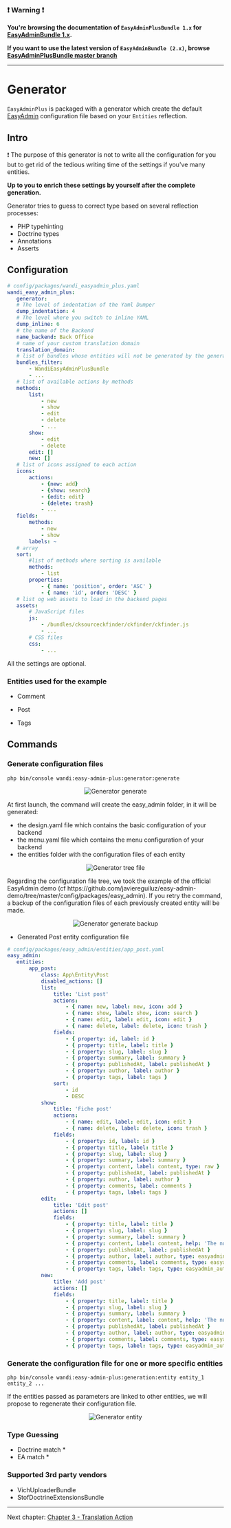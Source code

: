 ### :exclamation: Warning :exclamation:

**You're browsing the documentation of `EasyAdminPlusBundle 1.x` for [EasyAdminBundle 1.x](https://github.com/EasyCorp/EasyAdminBundle/tree/1.x).**

**If you want to use the latest version of `EasyAdminBundle (2.x)`, browse [EasyAdminPlusBundle master branch](https://github.com/WandiParis/EasyAdminPlusBundle/tree/master)**

----------

# Generator

`EasyAdminPlus` is packaged with a generator which create the default [EasyAdmin](https://symfony.com/doc/current/bundles/EasyAdminBundle/book/configuration-reference.html) configuration file based on your `Entities` reflection.

## Intro

:exclamation: The purpose of this generator is not to write all the configuration for you but to get rid of the tedious writing time of the settings if you've many entities.

**Up to you to enrich these settings by yourself after the complete generation.**

 Generator tries to guess to correct type based on several reflection processes:
 * PHP typehinting
 * Doctrine types
 * Annotations
 * Asserts
 
 ## Configuration
 
 ```yaml
# config/packages/wandi_easyadmin_plus.yaml
wandi_easy_admin_plus:
    generator:
    # The level of indentation of the Yaml Dumper
    dump_indentation: 4
    # The level where you switch to inline YAML
    dump_inline: 6
    # the name of the Backend
    name_backend: Back Office
    # name of your custom translation domain
    translation_domain:
    # list of bundles whose entities will not be generated by the generator
    bundles_filter:
        - WandiEasyAdminPlusBundle
        - ...
    # list of available actions by methods
    methods:
        list:
            - new
            - show
            - edit
            - delete
            - ...
        show:
            - edit
            - delete
        edit: []
        new: []
    # list of icons assigned to each action
    icons:
        actions:
            - {new: add}
            - {show: search}
            - {edit: edit}
            - {delete: trash}
            - ...
    fields:
        methods:
            - new
            - show
        labels: ~
    # array
    sort:
        #list of methods where sorting is available
        methods:
            - list
        properties:
            - { name: 'position', order: 'ASC' }
            - { name: 'id', order: 'DESC' }
    # list og web assets to load in the backend pages
    assets:
        # JavaScript files
        js:
            - /bundles/cksourceckfinder/ckfinder/ckfinder.js
            - ...
        # CSS files
        css:
            - ...       
 ```
 
 All the settings are optional.
 
 ### Entities used for the example
 
 * Comment
 
 * Post
 
 * Tags
 
 ## Commands
 
 ### Generate configuration files
 
  ```shell
  php bin/console wandi:easy-admin-plus:generator:generate
  ```
  <p align="center">
      <img src="images/generator-generate.png" align="center" alt="Generator generate" />
  </p>
  
  At first launch, the command will create the easy_admin folder, in it will be generated:
  <ul>
      <li> the design.yaml file which contains the basic configuration of your backend </li>
      <li> the menu.yaml file which contains the menu configuration of your backend </li>
      <li> the entities folder with the configuration files of each entity </li>
  </ul>
  <p align="center">
       <img src="images/generator-tree-file.png" align="center" alt="Generator tree file" />
  </p>
  Regarding the configuration file tree, we took the example of the official EasyAdmin demo (cf https://github.com/javiereguiluz/easy-admin-demo/tree/master/config/packages/easy_admin).
  If you retry the command, a backup of the configuration files of each previously created entity will be made.
  <p align="center">
        <img src="images/generator-generate-backup.png" align="center" alt="Generator generate backup" />
    </p>
    
  * Generated Post entity configuration file
   ```yaml
  # config/packages/easy_admin/entities/app_post.yaml
  easy_admin:
      entities:
          app_post:
              class: App\Entity\Post
              disabled_actions: []
              list:
                  title: 'List post'
                  actions:
                      - { name: new, label: new, icon: add }
                      - { name: show, label: show, icon: search }
                      - { name: edit, label: edit, icon: edit }
                      - { name: delete, label: delete, icon: trash }
                  fields:
                      - { property: id, label: id }
                      - { property: title, label: title }
                      - { property: slug, label: slug }
                      - { property: summary, label: summary }
                      - { property: publishedAt, label: publishedAt }
                      - { property: author, label: author }
                      - { property: tags, label: tags }
                  sort:
                      - id
                      - DESC
              show:
                  title: 'Fiche post'
                  actions:
                      - { name: edit, label: edit, icon: edit }
                      - { name: delete, label: delete, icon: trash }
                  fields:
                      - { property: id, label: id }
                      - { property: title, label: title }
                      - { property: slug, label: slug }
                      - { property: summary, label: summary }
                      - { property: content, label: content, type: raw }
                      - { property: publishedAt, label: publishedAt }
                      - { property: author, label: author }
                      - { property: comments, label: comments }
                      - { property: tags, label: tags }
              edit:
                  title: 'Edit post'
                  actions: []
                  fields:
                      - { property: title, label: title }
                      - { property: slug, label: slug }
                      - { property: summary, label: summary }
                      - { property: content, label: content, help: 'The number of characters must be greater than 10.' }
                      - { property: publishedAt, label: publishedAt }
                      - { property: author, label: author, type: easyadmin_autocomplete }
                      - { property: comments, label: comments, type: easyadmin_autocomplete, type_options: { by_reference: false } }
                      - { property: tags, label: tags, type: easyadmin_autocomplete, help: 'The number of elements must be less than or equal to 4.' }
              new:
                  title: 'Add post'
                  actions: []
                  fields:
                      - { property: title, label: title }
                      - { property: slug, label: slug }
                      - { property: summary, label: summary }
                      - { property: content, label: content, help: 'The number of characters must be greater than 10.' }
                      - { property: publishedAt, label: publishedAt }
                      - { property: author, label: author, type: easyadmin_autocomplete }
                      - { property: comments, label: comments, type: easyadmin_autocomplete, type_options: { by_reference: false } }
                      - { property: tags, label: tags, type: easyadmin_autocomplete, help: 'The number of elements must be less than or equal to 4.' }
   ```
  
 ### Generate the configuration file for one or more specific entities
  ```shell
  php bin/console wandi:easy-admin-plus:generation:entity entity_1 entity_2 ...
  ```
  If the entities passed as parameters are linked to other entities, we will propose to regenerate their configuration file.
  <p align="center">
      <img src="images/generator-entity.png" align="center" alt="Generator entity" />
  </p>
  
  
### Type Guessing
* Doctrine match
  * 
* EA match
  * 


### Supported 3rd party vendors

* VichUploaderBundle
* StofDoctrineExtensionsBundle

----------

Next chapter: [Chapter 3 - Translation Action](chapter-3.md)